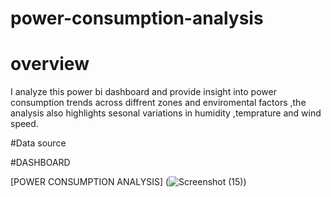 # power-consumption-analysis
# overview 
I analyze this power bi dashboard and provide insight into power consumption trends across diffrent zones and enviromental factors ,the analysis also highlights sesonal variations in humidity ,temprature and wind speed.

#Data source 

#DASHBOARD 

[POWER CONSUMPTION ANALYSIS] (![Screenshot (15)](https://github.com/user-attachments/assets/4609fdaf-a094-405b-9b04-88f416288834))
